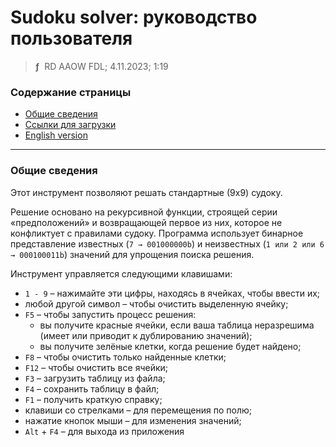 # Sudoku solver: руководство пользователя
> **ƒ** &nbsp;RD AAOW FDL; 4.11.2023; 1:19



### Содержание страницы

- [Общие сведения](#section-1)
- [Ссылки для загрузки](https://adslbarxatov.github.io/DPArray/ru#sudoku-solver)
- [English version](https://adslbarxatov.github.io/SudokuSolver)

---

### Общие сведения

Этот инструмент позволяют решать стандартные (9x9) судоку.

Решение основано на рекурсивной функции, строящей серии «предположений»
и возвращающей первое из них, которое не конфликтует с правилами судоку.
Программа использует бинарное представление известных (`7 → 001000000b`)
и неизвестных (`1 или 2 или 6 → 000100011b`) значений для упрощения
поиска решения.

Инструмент управляется следующими клавишами:
- `1 - 9` – нажимайте эти цифры, находясь в ячейках, чтобы ввести их;
- любой другой символ – чтобы очистить выделенную ячейку;
- `F5` – чтобы запустить процесс решения:
    - вы получите красные ячейки, если ваша таблица неразрешима (имеет или приводит к дублированию значений);
    - вы получите зелёные клетки, когда решение будет найдено;
- `F8` – чтобы очистить только найденные клетки;
- `F12` – чтобы очистить все ячейки;
- `F3` – загрузить таблицу из файла;
- `F4` – сохранить таблицу в файл;
- `F1` – получить краткую справку;
- клавиши со стрелками – для перемещения по полю;
- нажатие кнопок мыши – для изменения значений;
- `Alt` + `F4` – для выхода из приложения
